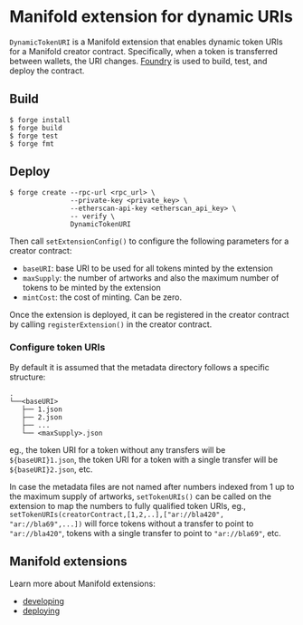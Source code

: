 # Manifold extension for dynamic URIs

`DynamicTokenURI` is a Manifold extension that enables dynamic token URIs
for a Manifold creator contract. Specifically, when a token is transferred
between wallets, the URI changes. [Foundry](https://book.getfoundry.sh/) is
used to build, test, and deploy the contract.

## Build

```console
$ forge install
$ forge build
$ forge test
$ forge fmt
```

## Deploy

```console
$ forge create --rpc-url <rpc_url> \
               --private-key <private_key> \
               --etherscan-api-key <etherscan_api_key> \
               -- verify \
               DynamicTokenURI
```

Then call `setExtensionConfig()` to configure the following parameters
for a creator contract:
* `baseURI`: base URI to be used for all tokens minted by the extension
* `maxSupply`: the number of artworks and also the maximum number of tokens
to be minted by the extension
* `mintCost`: the cost of minting. Can be zero.

Once the extension is deployed, it can be registered in the creator contract
by calling `registerExtension()` in the creator contract.

### Configure token URIs

By default it is assumed that the metadata directory follows a specific structure:
```console
.
└──<baseURI>
   ├── 1.json
   ├── 2.json
   ├── ...
   └── <maxSupply>.json
```
eg., the token URI for a token without any transfers will be `${baseURI}1.json`,
the token URI for a token with a single transfer will be `${baseURI}2.json`, etc.

In case the metadata files are not named after numbers indexed from 1 up to the
maximum supply of artworks, `setTokenURIs()` can be called on the extension to
map the numbers to fully qualified token URIs,
eg., `setTokenURIs(creatorContract,[1,2,..],["ar://bla420", "ar://bla69",...])`
will force tokens without a transfer to point to `"ar://bla420"`, tokens with a
single transfer to point to `"ar://bla69"`, etc.

## Manifold extensions

Learn more about Manifold extensions:
* [developing](https://docs.manifold.xyz/v/manifold-for-developers/smart-contracts/manifold-creator/contracts/extensions)
* [deploying](https://docs.manifold.xyz/v/manifold-for-developers/smart-contracts/manifold-creator/contracts/extensions/extensions-deployment-guide)
